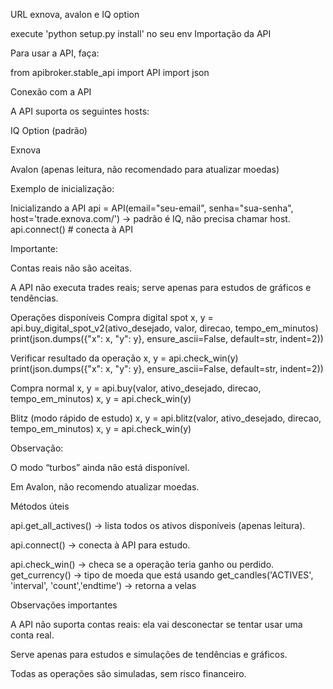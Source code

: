 URL exnova, avalon e IQ option

execute 'python setup.py install' no seu env Importação da API

Para usar a API, faça:

from apibroker.stable_api import API import json

Conexão com a API

A API suporta os seguintes hosts:

IQ Option (padrão)

Exnova

Avalon (apenas leitura, não recomendado para atualizar moedas)

Exemplo de inicialização:

Inicializando a API
api = API(email="seu-email", senha="sua-senha", host='trade.exnova.com/') -> padrão é IQ, não precisa chamar host. api.connect() # conecta à API

Importante:

Contas reais não são aceitas.

A API não executa trades reais; serve apenas para estudos de gráficos e tendências.

Operações disponíveis Compra digital spot x, y = api.buy_digital_spot_v2(ativo_desejado, valor, direcao, tempo_em_minutos) print(json.dumps({"x": x, "y": y}, ensure_ascii=False, default=str, indent=2))

Verificar resultado da operação x, y = api.check_win(y) print(json.dumps({"x": x, "y": y}, ensure_ascii=False, default=str, indent=2))

Compra normal x, y = api.buy(valor, ativo_desejado, direcao, tempo_em_minutos) x, y = api.check_win(y)

Blitz (modo rápido de estudo) x, y = api.blitz(valor, ativo_desejado, direcao, tempo_em_minutos) x, y = api.check_win(y)

Observação:

O modo “turbos” ainda não está disponível.

Em Avalon, não recomendo atualizar moedas.

Métodos úteis

api.get_all_actives() → lista todos os ativos disponíveis (apenas leitura).

api.connect() → conecta à API para estudo.

api.check_win() → checa se a operação teria ganho ou perdido.
get_currency() -> tipo de moeda que está usando
get_candles('ACTIVES', 'interval', 'count','endtime') -> retorna a velas

Observações importantes

A API não suporta contas reais: ela vai desconectar se tentar usar uma conta real.

Serve apenas para estudos e simulações de tendências e gráficos.

Todas as operações são simuladas, sem risco financeiro.

